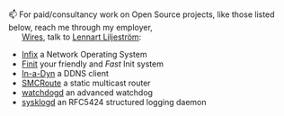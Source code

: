 📫 For paid/consultancy work on Open Source projects, like those listed below, reach me through my employer,<br/>
&nbsp;&nbsp;&nbsp;&nbsp;&nbsp; [Wires](https://www.wires.se/), talk to [Lennart Liljeström](mailto:lennart.liljestrom@wires.se):

 - [Infix](https://github.com/kernelkit/infix) a Network Operating System 
 - [Finit](https://github.com/troglobit/finit) your friendly and *Fast* Init system
 - [In-a-Dyn](https://github.com/troglobit/inadyn) a DDNS client
 - [SMCRoute](https://github.com/troglobit/smcroute) a static multicast router
 - [watchdogd](https://github.com/troglobit/watchdogd) an advanced watchdog
 - [sysklogd](https://github.com/troglobit/smcroute) an RFC5424 structured logging daemon


<!--
 - [Finit](https://github.com/troglobit/finit) ([blog posts](https://troglobit.com/tags/init/))
 - [Infix](https://github.com/kernelkit/infix) 

🎗️ People used to call me #MrMulticast because of the many #multicast daemons for UNIX I maintain.  Some of which I may be interested in shepherding a while longer: [SMCRoute](https://github.com/troglobit/smcroute), [mrouted](https://github.com/troglobit/mrouted), abd [pimd-dense](https://github.com/troglobit/pimd-dense).  

💬 I've also made a few useful testing tools, for example [mcjoin](https://github.com/troglobit/mcjoin), [mping](https://github.com/troglobit/mping), [mtools](https://github.com/troglobit/mtools)

👯 I’m looking to find collaborators on:
  - [libnet](https://github.com/libnet/libnet)
  - [libConfuse](https://github.com/libConfuse/libConfuse)
  - [pim6sd](https://github.com/troglobit/pim6sd) and [pimd](https://github.com/troglobit/pimd), because my spare time is not enough.  Without external involvement, these projects will be archived soon.
  - [In-a-dyn](https://github.com/troglobit/inadyn), because it supports so many [DDNS](https://en.wikipedia.org/wiki/Dynamic_DNS) providers

> ⚡ Fun fact: [SMCRoute](https://github.com/troglobit/smcroute) handles readout packets for the South Pole Telescope in Antarctica! 😎

---
<table cellspacing="0" cellpadding="0"><tr><td>
  <a href="https://git.io/streak-stats"><img src="http://github-readme-streak-stats.herokuapp.com?user=troglobit&theme=dark&background=000000"></a>
  </td><td>
  <a href="https://github.com/troglobit/github-readme-stats"><img src="https://github-readme-stats.vercel.app/api/top-langs/?username=troglobit&layout=compact&theme=vision-friendly-dark"></a>
</td></tr></table>
-->
